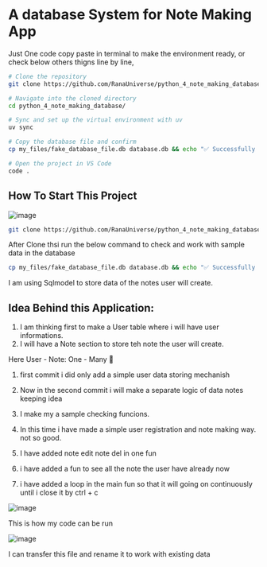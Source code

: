 # A database System for Note Making App


Just One code copy paste in terminal to make the environment ready, or check below others thigns line by line, 

```bash
# Clone the repository
git clone https://github.com/RanaUniverse/python_4_note_making_database

# Navigate into the cloned directory
cd python_4_note_making_database/

# Sync and set up the virtual environment with uv
uv sync

# Copy the database file and confirm
cp my_files/fake_database_file.db database.db && echo "✅ Successfully copied to database.db. ℹ️ This file contains some sample data." || echo "❌ Failed to copy the database file."

# Open the project in VS Code
code .
```



## How To Start This Project

![image](https://github.com/user-attachments/assets/8a060565-f6b5-4e41-964f-e27f5b2a159d)

```bash
git clone https://github.com/RanaUniverse/python_4_note_making_database

```

After Clone thsi run the below command to check and work with sample data in the database 

```bash
cp my_files/fake_database_file.db database.db && echo "✅ Successfully copied to database.db. ℹ️ This file contains some sample data." || echo "❌ Failed to copy the database file."
```




I am using Sqlmodel to store data of the notes user will create.


## Idea Behind this Application:

1. I am thinking first to make a User table where i will have user informations.
2. I will have a Note section to store teh note the user will create.

Here User - Note: One - Many 📢


1. first commit i did only add a simple user data storing mechanish

2. Now in the second commit i will make a separate logic of data notes keeping idea

3. I make my a sample checking funcions.

4. In this time i have made a simple user registration and note making way. not so good.

5. I have added note edit note del in one fun

6. i have added a fun to see all the note the user have already now

7. i have added a loop in the main fun so that it will going on continuously until i close it by ctrl + c



![image](https://github.com/user-attachments/assets/62cbe9f4-a67c-4e75-972e-15ec8e158ed1)

This is how my code can be run 


![image](https://github.com/user-attachments/assets/cc6257f0-e7a1-4450-afb9-80161182b50d)


I can transfer this file and rename it to work with existing data



